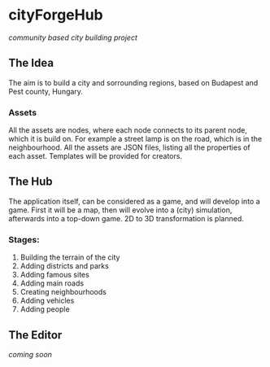 # cityForgeHub

*community based city building project*

## The Idea

The aim is to build a city and sorrounding regions, based on Budapest and Pest county, Hungary.

### Assets

All the assets are nodes, where each node connects to its parent node, which it is build on. For example a street lamp is on the road, which is in the neighbourhood. 
All the assets are JSON files, listing all the properties of each asset. Templates will be provided for creators.

## The Hub

The application itself, can be considered as a game, and will develop into a game.
First it will be a map, then will evolve into a (city) simulation, afterwards into a top-down game.
2D to 3D transformation is planned.

### Stages:

  1. Building the terrain of the city
  2. Adding districts and parks
  3. Adding famous sites
  4. Adding main roads
  5. Creating neighbourhoods
  6. Adding vehicles
  7. Adding people

## The Editor

*coming soon*
